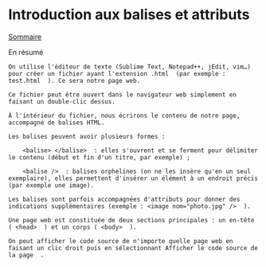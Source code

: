 # Introduction aux balises et attributs

[Sommaire](./00-Sommaire.md)

En résumé

    On utilise l'éditeur de texte (Sublime Text, Notepad++, jEdit, vim…) pour créer un fichier ayant l'extension .html  (par exemple : test.html  ). Ce sera notre page web.

    Ce fichier peut être ouvert dans le navigateur web simplement en faisant un double-clic dessus.

    À l'intérieur du fichier, nous écrirons le contenu de notre page, accompagné de balises HTML.

    Les balises peuvent avoir plusieurs formes :

        <balise> </balise>  : elles s'ouvrent et se ferment pour délimiter le contenu (début et fin d'un titre, par exemple) ;

        <balise />  : balises orphelines (on ne les insère qu'en un seul exemplaire), elles permettent d'insérer un élément à un endroit précis (par exemple une image).

    Les balises sont parfois accompagnées d'attributs pour donner des indications supplémentaires (exemple : <image nom="photo.jpg" />  ).

    Une page web est constituée de deux sections principales : un en-tête ( <head>  ) et un corps ( <body>  ).

    On peut afficher le code source de n'importe quelle page web en faisant un clic droit puis en sélectionnant Afficher le code source de la page  .